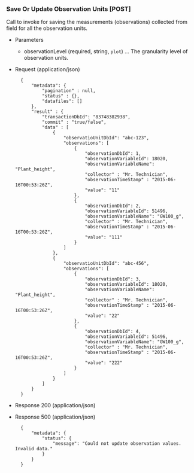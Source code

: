 ### Save Or Update Observation Units [POST]
Call to invoke for saving the measurements (observations) collected from field for all the observation units.

+ Parameters
    + observationLevel (required, string, `plot`) ... The granularity level of observation units.
    
+ Request (application/json)

        {
            "metadata": {
                "pagination" : null,
                "status" : {},
                "datafiles": []
            },
            "result" : {
                "transactionDbId": "83748382938",
                "commit" : "true/false",
                "data" : [
                    {
                        "observatioUnitDbId": "abc-123",
                        "observations": [
                            {
                                "observationDbId": 1,
                                "observationVariableId": 18020,
                                "observationVariableName": "Plant_height",
                                "collector" : "Mr. Technician",
                                "observationTimeStamp" : "2015-06-16T00:53:26Z",
                                "value": "11"
                            },
                            {   
                                "observationDbId": 2,
                                "observationVariableId": 51496,
                                "observationVariableName": "GW100_g",
                                "collector" : "Mr. Technician",
                                "observationTimeStamp" : "2015-06-16T00:53:26Z",
                                "value": "111"
                            }
                        ]
                    },
                    {
                        "observatioUnitDbId": "abc-456",
                        "observations": [
                            {
                                "observationDbId": 3,
                                "observationVariableId": 18020,
                                "observationVariableName": "Plant_height",
                                "collector" : "Mr. Technician",
                                "observationTimeStamp" : "2015-06-16T00:53:26Z",
                                "value": "22"
                            },
                            {   
                                "observationDbId": 4,
                                "observationVariableId": 51496,
                                "observationVariableName": "GW100_g",
                                "collector" : "Mr. Technician",
                                "observationTimeStamp" : "2015-06-16T00:53:26Z",
                                "value": "222"
                            }
                        ]
                    }
                ]
            }
        }

+ Response 200 (application/json)

+ Response 500 (application/json)

        {
            "metadata": {
                "status": {
                    "message": "Could not update observation values. Invalid data."
                }
            }
        }
